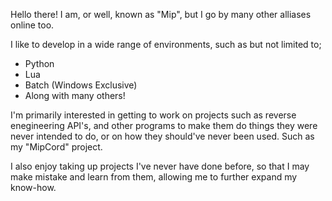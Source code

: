 Hello there! I am, or well, known as "Mip", but I go by many other alliases online too.

I like to develop in a wide range of environments, such as but not limited to;
- Python
- Lua
- Batch (Windows Exclusive)
- Along with many others!

I'm primarily interested in getting to work on projects such as reverse enegineering API's, and other programs
to make them do things they were never intended to do, or on how they should've never been used. Such as my "MipCord" project.

I also enjoy taking up projects I've never have done before, so that I may make mistake and learn from them, allowing me to
further expand my know-how.

<!---
MipOfficial/MipOfficial is a ✨ special ✨ repository because its `README.md` (this file) appears on your GitHub profile.
You can click the Preview link to take a look at your changes.
--->
